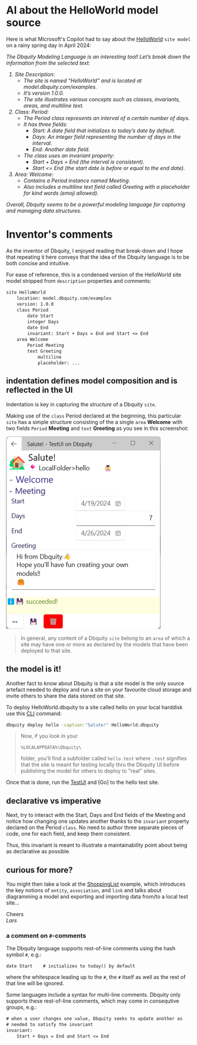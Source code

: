 # AI about the HelloWorld model source

Here is what Microsoft's Copilot had to say about the [HelloWorld](HelloWorld.dbquity) `site model` on a rainy spring day in April 2024:

<i>
The Dbquity Modeling Language is an interesting tool! Let’s break down the information from the selected text:

1. Site Description:
    - The site is named “HelloWorld” and is located at model.dbquity.com/examples.
    - It’s version 1.0.0.
    - The site illustrates various concepts such as classes, invariants, areas, and multiline text.
2. Class: Period:
    - The Period class represents an interval of a certain number of days.
    - It has three fields:
        - Start: A date field that initializes to today’s date by default.
        - Days: An integer field representing the number of days in the interval.
        - End: Another date field.
    - The class uses an invariant property:
        - Start + Days = End (the interval is consistent).
        - Start <= End (the start date is before or equal to the end date).
3. Area: Welcome:
    - Contains a Period instance named Meeting.
    - Also includes a multiline text field called Greeting with a placeholder for kind words (emoji allowed).

Overall, Dbquity seems to be a powerful modeling language for capturing and managing data structures.
</i>

# Inventor's comments

As the inventor of Dbquity, I enjoyed reading that break-down and I hope that repeating it here conveys that the idea of the Dbquity language is to be both concise and intuitive.

For ease of reference, this is a condensed version of the HelloWorld site model stripped from `description` properties and comments:
```dbquity
site HelloWorld
    location: model.dbquity.com/examples
    version: 1.0.0
    class Period
        date Start
        integer Days
        date End
        invariant: Start + Days = End and Start <= End
    area Welcome
        Period Meeting
        text Greeting
            multiline
            placeholder: ...
```
## indentation defines model composition and is reflected in the UI 
Indentation is key in capturing the *structure* of a Dbquity `site`.

Making use of the `class` Period declared at the beginning, this particular `site` has a simple structure consisting of the a single `area` **Welcome** with two fields `Period` **Meeting** and `text` **Greeting** as you see in this screenshot:

![](HelloWorld.PNG)

> In general, any content of a Dbquity `site` belong to an `area` of which a site may have one or more as declared by the models that have been deployed to that site.

## the model is it!
Another fact to know about Dbquity is that a site model is the only source artefact needed to deploy and run a site on your favourite cloud storage and invite others to share the data stored on that site.

To deploy HelloWorld.dbquity to a site called hello on your local harddisk use this [CLI](https://model.dbquity.com/#command-line-interface-cli) command:

```bat
dbquity deploy hello -caption:"Salute!" HelloWorld.dbquity
```
> Now, if you look in your
> ```
> %LOCALAPPDATA%\Dbquity\
> ```
> folder, you'll find a subfolder called `hello.test` where `.test` signifies that the site is meant for testing locally thru the Dbquity UI before publishing the model for others to deploy to "real" sites.

Once that is done, run the [TestUI](https://model.dbquity.com/#test-ui) and [Go] to the hello test site.

## declarative vs imperative
Next, try to interact with the Start, Days and End fields of the Meeting and notice how changing one updates another thanks to the `invariant` property declared on the Period `class`. No need to author three separate pieces of code, one for each field, and keep them consistent.

Thus, this invariant is meant to illustrate a maintainability point about being as declarative as possible.
<? Dbquity is built prefering declarative over imperative approaches, and as a rule of thumb, I personally recommend declarativeness whenever possible - also when it comes to crafting Dbquity models :-)  
Still, Dbquity *does* support imperative code when declaring the `execution` property of an `action` or the `behaviour` of a `step` whilst the combined `behaviour` of an `entity` is declared as a single expression orchestrating the steps that the `entity` declare. ?>

## curious for more?
You might then take a look at the [ShoppingList](../ShoppingList/README.md) example, which introduces the key notions of `entity`, `association`, and `link` and talks about diagramming a model and exporting and importing data from/to a local test site...


Cheers  
*Lars*

### a comment on `#`-comments
The Dbquity language supports rest-of-line comments using the hash symbol `#`, e.g.:
```dbquity
date Start    # initializes to today() by default
```
where the whitespace leading up to the `#`, the `#` itself as well as the rest of that line will be ignored.  

Some languages include a syntax for multi-line comments. Dbquity only supports these rest-of-line comments, which may come in consequtive groups, e.g.:
```dbquity
# when a user changes one value, Dbquity seeks to update another as
# needed to satisfy the invariant
invariant:                                    
    Start + Days = End and Start <= End
```
